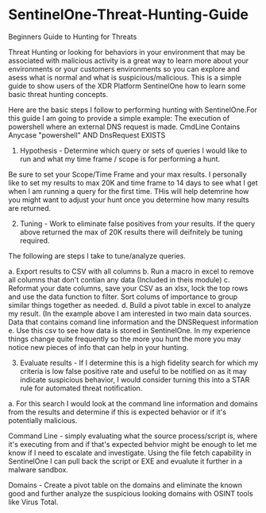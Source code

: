 # SentinelOne-Threat-Hunting-Guide
Beginners Guide to Hunting for Threats

Threat Hunting or looking for behaviors in your environment that may be associated with malicious activity is a great way to learn more about your environments or your customers environments so you can explore and asess what is normal and what is suspicious/malicious. This is a simple guide to show users of the XDR Platform SentinelOne how to learn some basic threat hunting concepts.


Here are the basic steps I follow to performing hunting with SentinelOne.For this guide I am going to provide a simple example: The execution of powershell where an external DNS request is made. CmdLine Contains Anycase "powershell" AND DnsRequest EXISTS

1. Hypothesis -  Determine which query or sets of queries I would like to run and what my time frame / scope is for performing a hunt. 
 
Be sure to set your Scope/Time Frame and your max results. I personally like to set my results to max 20K and time frame to 14 days to see what I get when I am running a query for the first time. THis will help detemrine how you might want to adjust your hunt once you determine how many results are returned.
  
2. Tuning - Work to eliminate false positives from your results. If the query above returned the max of 20K results there will deifnitely be tuning required.  

The following are steps I take to tune/analyze queries.
                                          
a. Export results to CSV with all columns
b. Run a macro in excel to remove all columns that don't contian any data (Included in theis module)
c. Reformat your date columns, save your CSV as an xlsx, lock the top rows and use the data function to filter. Sort
colums of importance to group similar things together as needed.
d. Build a pivot table in excel to analyze my result. (In the example above I am interested in two 
main data sources. Data that contains comand line information and the DNSRequest information
e. Use this csv to see how data is stored in SentinelOne. In my experience things change quite 
frequently so the more you hunt the more you may notice new pieces of info that can help in your hunting.
                                          
3. Evaluate results -   If I determine this is a high fidelity search for which my criteria is low false positive rate and useful to be notified on as it may indicate suspicious behavior, I would consider turning this into a STAR rule for automated threat notification.
                                          
a. For this search I would look at the command line information and domains from the results and determine 
if this is expected behavior or if it's potentially malicious. 
                                          
Command Line - simply evaluating what the source process/script is, where it's executing from and if that's 
expected behvior might be enough to let me know if I need to escalate and investigate. Using the file fetch 
capability in SentinelOne I can pull back the script or EXE and evualute it further in a malware sandbox.
                                          
Domains - Create a pivot table on the domains and eliminate the known good and further analyze the 
suspicious looking domains with OSINT tools like Virus Total.
                                          
                                          
                                          
  
  
 

 
 


